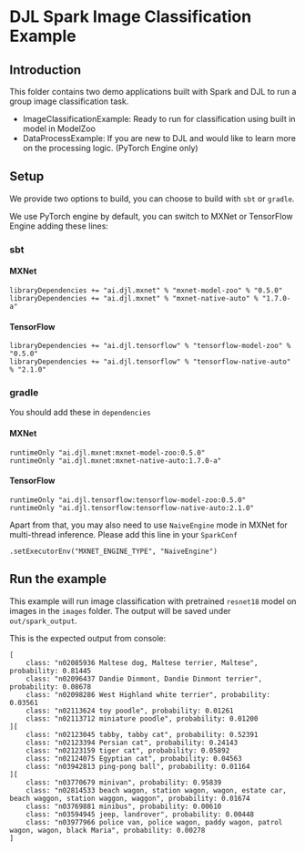 # DJL Spark Image Classification Example

## Introduction
This folder contains two demo applications built with Spark and DJL to run a group image classification
task.

- ImageClassificationExample: Ready to run for classification using built in model in ModelZoo
- DataProcessExample: If you are new to DJL and would like to learn more on the processing logic. (PyTorch Engine only)

## Setup

We provide two options to build, you can choose to build with `sbt` or `gradle`.

We use PyTorch engine by default, you can switch to MXNet or TensorFlow Engine adding these lines:

### sbt

#### MXNet
```
libraryDependencies += "ai.djl.mxnet" % "mxnet-model-zoo" % "0.5.0"
libraryDependencies += "ai.djl.mxnet" % "mxnet-native-auto" % "1.7.0-a"
```

#### TensorFlow
```
libraryDependencies += "ai.djl.tensorflow" % "tensorflow-model-zoo" % "0.5.0"
libraryDependencies += "ai.djl.tensorflow" % "tensorflow-native-auto" % "2.1.0"
```

### gradle

You should add these in `dependencies`

#### MXNet
```
runtimeOnly "ai.djl.mxnet:mxnet-model-zoo:0.5.0"
runtimeOnly "ai.djl.mxnet:mxnet-native-auto:1.7.0-a"
```

#### TensorFlow
```
runtimeOnly "ai.djl.tensorflow:tensorflow-model-zoo:0.5.0"
runtimeOnly "ai.djl.tensorflow:tensorflow-native-auto:2.1.0"
```

Apart from that, you may also need to use `NaiveEngine` mode in MXNet for multi-thread inference.
Please add this line in your `SparkConf`

```
.setExecutorEnv("MXNET_ENGINE_TYPE", "NaiveEngine")
```

## Run the example

This example will run image classification with pretrained `resnet18` model on images in the `images` folder.
The output will be saved under `out/spark_output`.

This is the expected output from console:
```
[
	class: "n02085936 Maltese dog, Maltese terrier, Maltese", probability: 0.81445
	class: "n02096437 Dandie Dinmont, Dandie Dinmont terrier", probability: 0.08678
	class: "n02098286 West Highland white terrier", probability: 0.03561
	class: "n02113624 toy poodle", probability: 0.01261
	class: "n02113712 miniature poodle", probability: 0.01200
][
	class: "n02123045 tabby, tabby cat", probability: 0.52391
	class: "n02123394 Persian cat", probability: 0.24143
	class: "n02123159 tiger cat", probability: 0.05892
	class: "n02124075 Egyptian cat", probability: 0.04563
	class: "n03942813 ping-pong ball", probability: 0.01164
][
	class: "n03770679 minivan", probability: 0.95839
	class: "n02814533 beach wagon, station wagon, wagon, estate car, beach waggon, station waggon, waggon", probability: 0.01674
	class: "n03769881 minibus", probability: 0.00610
	class: "n03594945 jeep, landrover", probability: 0.00448
	class: "n03977966 police van, police wagon, paddy wagon, patrol wagon, wagon, black Maria", probability: 0.00278
]
```
